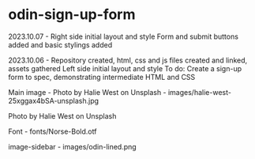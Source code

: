 # odin-sign-up-form

2023.10.07 - Right side initial layout and style
    Form and submit buttons added and basic stylings added

2023.10.06 - Repository created, html, css and js files created and linked, assets gathered
    Left side initial layout and style
    To do:  Create a sign-up form to spec, demonstrating intermediate HTML and CSS

Main image - Photo by Halie West on Unsplash - images/halie-west-25xggax4bSA-unsplash.jpg

Photo by Halie West on Unsplash

Font - fonts/Norse-Bold.otf

image-sidebar - images/odin-lined.png
  